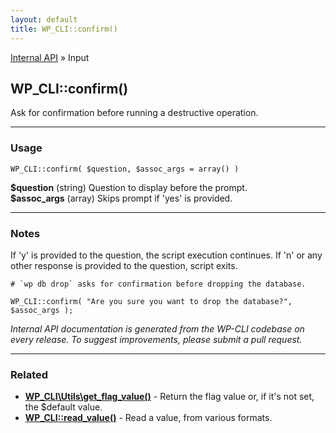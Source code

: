 ```yaml
---
layout: default
title: WP_CLI::confirm()
---
```


<a href="/docs/internal-api/">Internal API</a> &raquo; Input

## WP_CLI::confirm()

Ask for confirmation before running a destructive operation.

***

### Usage

    WP_CLI::confirm( $question, $assoc_args = array() )

<div>
<strong>$question</strong> (string) Question to display before the prompt.<br />
<strong>$assoc_args</strong> (array) Skips prompt if 'yes' is provided.<br />
</div>


***

### Notes

If 'y' is provided to the question, the script execution continues. If
'n' or any other response is provided to the question, script exits.


    # `wp db drop` asks for confirmation before dropping the database.
    
    WP_CLI::confirm( "Are you sure you want to drop the database?", $assoc_args );
    


*Internal API documentation is generated from the WP-CLI codebase on every release. To suggest improvements, please submit a pull request.*


***

### Related

<ul>



<li><strong><a href="/docs/internal-api/wp-cli-utils-get-flag-value/">WP_CLI\Utils\get_flag_value()</a></strong> - Return the flag value or, if it's not set, the $default value.</li>


<li><strong><a href="/docs/internal-api/wp-cli-read-value/">WP_CLI::read_value()</a></strong> - Read a value, from various formats.</li>



</ul>


